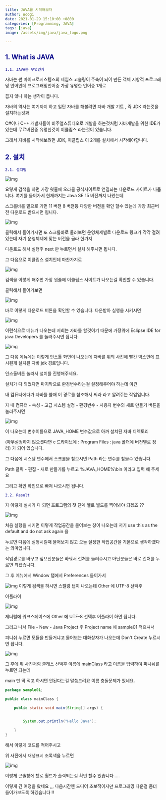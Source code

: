 ```yaml
---
title: JAVA를 시작해보자
author: Woogi
date: 2021-01-29 15:10:00 +0800
categories: [Programming, JAVA]
tags: [java]
image: /assets/img/java/java_logo.png

---
```


## <span style="color:darkblue">1. What is JAVA</span>

<span style="color:darkblue">`1.1. JAVA는 무엇인가`</span>

자바는 썬 마이크로시스템즈의 제임스 고슬링이 주축이 되어 만든 객체 지향적 프로그래밍 언어인데 프로그래밍언어중 가장 유명한 언어중 1개로 

꼽지 않나 하는 생각이 듭니다.

자바의 역사는 여기까지 하고 일단 자바를 해볼려면 자바 개발 기트 , 즉 JDK 라는것을 설치하는것과 

C#이나 C++ 개발자들이 비주얼스튜디오로 개발을 하는것처럼 자바개발을 위한 IDE가 있는데 무료버전중 유명한것이 이클립스 라는것이 있습니다.



그래서 자바를 시작해보려면 JDK, 이클립스 이 2개를 설치해서 시작해야합니다.

## <span style="color:darkblue">2. 설치</span>

<span style="color:darkblue">`2.1. 설치법`</span>

![img](/assets/img/java/start_java_1.png)

요렇게 검색을 하면 가장 윗줄에 오라클 공식사이트로 연결되는 다운로드 사이트가 나옵니다. 여기를 들어가서 현재까지는 Java SE 15 버전까지 나왔는데

스크롤바를 밑으로 가면 11 버전 8 버전등 다양한 버전을 확인 할수 있는데 가장 최근버전 다운로드 받으시면 됩니다.

![img](/assets/img/java/start_java_2.png)

클릭해서 들어가시면 또 스크롤바로 둘러보면 운영체제별로 다운로드 링크가 각각 걸려있는데 자기 운영체제에 맞는 버전을 골라 한가지 

다운로드 해서 실행후 next 만 누르면서 설치 해주시면 됩니다.

그 다음으로 이클립스 설치인데 마찬가지로 

![img](/assets/img/java/start_java_3.png)

검색을 이렇게 해주면 가장 윗줄에 이클립스 사이트가 나오는걸 확인할 수 있습니다.

클릭해서 들어가보면 

![img](/assets/img/java/start_java_4.png)

바로 이렇게 다운로드 버튼을 확인할 수 있습니다. 다운받아 실행을 시키시면 

![img](/assets/img/java/start_java_5.png)

이런식으로 메뉴가 나오는데 저희는 자바를 할것이기 때문에 가장위에 Eclipse IDE for java Developers 를 눌러주시면 됩니다.

![img](/assets/img/java/start_java_6.png)

그 다음 메뉴에는 이렇게 인스톨 화면이 나오는데 자바를 위의 사진에 빨간 박스안에 표시된게 설치된 자바 jdk 경로입니다.

인스톨버튼 눌러서 설치를 진행해주세요.

설치가 다 되었다면 마지막으로 환경변수라는걸 설정해주어야 하는데 이건 

내 컴퓨터에다가 자바를 쓸때 이 경로를 참조해서 써라 라고 알려주는 작업입니다.

자 내 컴퓨터 - 속성 - 고급 시스템 설정 - 환경변수 - 사용자 변수의 새로 만들기 버튼을 눌러주시면 

![img](/assets/img/java/start_java_8.png)

이 나오는데 변수이름으로 JAVA_HOME 변수값으로 아까 설치된 자바 디렉토리

(아무설정하지 않으셧다면 c 드라이브에 : Program Files : java 폴더에 버전별로 정리) 가 되어 있습니다.

그 다음에 시스템 변수에서 스크롤을 찾으시면 Path 라는 변수를 찾을수 있습니다.

Path 클릭 - 편집 - 새로 만들기를 누르고 %JAVA_HOME%\bin 이라고 입력 해 주세요 

그리고 확인 확인으로 빠져 나오시면 됩니다.



<span style="color:darkblue">`2.2. Result`</span>

자 이렇게 설치가 다 되면 프로그램의 첫 단계 헬로 월드를 찍어봐야 되겠죠 ?? 

![img](/assets/img/java/start_java_7.png)

처음 실행을 시키면 이렇게 작업공간을 물어보는 창이 나오는데 저기 use this as the default and do not ask again 을 

누르면 다음에 실행시킬때 물어보지 않고 오늘 설정한 작업공간을 기본으로 생각하겠다는 의미입니다.

작업경로를 바꾸고 싶으신분들은 바꿔서 런처를 눌러주시고 아닌분들은 바로 런처를 누르면 되겠습니다.

그 후 메뉴에서 Window 탭에서 Preferences 들어가서 

![img](/assets/img/java/start_java_10.png) 이렇게 검색을 하시면 스펠링 탭이 나오는데 Other 에 UTF-8 선택후 

어플라이

![img](/assets/img/java/start_java_11.png)

제너럴에 워크스페이스에 Other 에 UTF-8 선택후 어플라이 하면 됩니다.

그리고 나서  File - New - Java Project  후 Project name 에 sample01 적으셔서 

피니쉬 누르면 모듈을 만들거냐고 물어보는 대화상자가 나오는데 Don't Create 누르시면 됩니다.

![img](/assets/img/java/start_java_12.png)

그 후에 위 사진처럼 클래스 선택후 이름에 mainClass 라고 이름을 입력하여 피니쉬를 누르면 되는데 

main 만 딱 적고 하시면 안된다는걸 말씀드려요 이름 충돌문제가 있네요.

```java
package sample01;

public class mainClass {
	
	public static void main(String[] args) {


		System.out.println("Hello Java");

	}
}

```

해서 이렇게 코드를 적어주시고 

위 사진에서 재생표시 초록색을 누르면 

![img](/assets/img/java/start_java_13.png)

이렇게 콘솔창에 헬로 월드가 출력되는걸 확인 할수 있습니다.....



이렇게 긴 여정을 왔네요 ,,, 다음시간엔 드디어 초보적이지만 프로그래밍 다운걸 좀더 들어가보도록 하겠습니다 !!